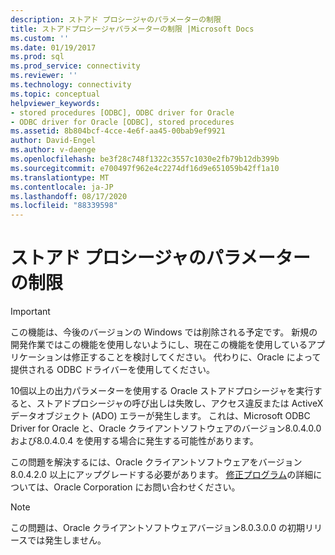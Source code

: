 ```yaml
---
description: ストアド プロシージャのパラメーターの制限
title: ストアドプロシージャパラメーターの制限 |Microsoft Docs
ms.custom: ''
ms.date: 01/19/2017
ms.prod: sql
ms.prod_service: connectivity
ms.reviewer: ''
ms.technology: connectivity
ms.topic: conceptual
helpviewer_keywords:
- stored procedures [ODBC], ODBC driver for Oracle
- ODBC driver for Oracle [ODBC], stored procedures
ms.assetid: 8b804bcf-4cce-4e6f-aa45-00bab9ef9921
author: David-Engel
ms.author: v-daenge
ms.openlocfilehash: be3f28c748f1322c3557c1030e2fb79b12db399b
ms.sourcegitcommit: e700497f962e4c2274df16d9e651059b42ff1a10
ms.translationtype: MT
ms.contentlocale: ja-JP
ms.lasthandoff: 08/17/2020
ms.locfileid: "88339598"
---
```

# <a name="stored-procedure-parameter-limitations"></a>ストアド プロシージャのパラメーターの制限
> [!IMPORTANT]  
>  この機能は、今後のバージョンの Windows では削除される予定です。 新規の開発作業ではこの機能を使用しないようにし、現在この機能を使用しているアプリケーションは修正することを検討してください。 代わりに、Oracle によって提供される ODBC ドライバーを使用してください。  
  
 10個以上の出力パラメーターを使用する Oracle ストアドプロシージャを実行すると、ストアドプロシージャの呼び出しは失敗し、アクセス違反または ActiveX データオブジェクト (ADO) エラーが発生します。 これは、Microsoft ODBC Driver for Oracle と、Oracle クライアントソフトウェアのバージョン8.0.4.0.0 および8.0.4.0.4 を使用する場合に発生する可能性があります。  
  
 この問題を解決するには、Oracle クライアントソフトウェアをバージョン8.0.4.2.0 以上にアップグレードする必要があります。 [修正プログラム](../../odbc/microsoft/oracle-software-patches.md)の詳細については、Oracle Corporation にお問い合わせください。  
  
> [!NOTE]  
>  この問題は、Oracle クライアントソフトウェアバージョン8.0.3.0.0 の初期リリースでは発生しません。
